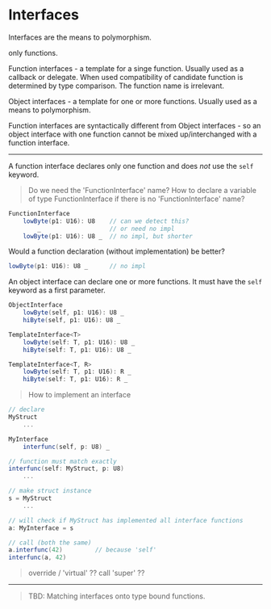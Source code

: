 # Interfaces

Interfaces are the means to polymorphism.

only functions.

Function interfaces - a template for a singe function. Usually used as a callback or delegate. When used compatibility of candidate function is determined by type comparison. The function name is irrelevant.

Object interfaces - a template for one or more functions. Usually used as a means to polymorphism.

Function interfaces are syntactically different from Object interfaces - so an object interface with one function cannot be mixed up/interchanged with a function interface.

---

A function interface declares only one function and does _not_ use the `self` keyword.

> Do we need the 'FunctionInterface' name? How to declare a variable of type FunctionInterface if there is no 'FunctionInterface' name?

```C#
FunctionInterface
    lowByte(p1: U16): U8    // can we detect this?
        _                   // or need no impl
    lowByte(p1: U16): U8 _  // no impl, but shorter
```

Would a function declaration (without implementation) be better?

```C#
lowByte(p1: U16): U8 _      // no impl
```

An object interface can declare one or more functions. It must have the `self` keyword as a first parameter.

```C#
ObjectInterface
    lowByte(self, p1: U16): U8 _
    hiByte(self, p1: U16): U8 _
```

```C#
TemplateInterface<T>
    lowByte(self: T, p1: U16): U8 _
    hiByte(self: T, p1: U16): U8 _

TemplateInterface<T, R>
    lowByte(self: T, p1: U16): R _
    hiByte(self: T, p1: U16): R _
```

> How to implement an interface

```C#
// declare
MyStruct
    ...

MyInterface
    interfunc(self, p: U8) _

// function must match exactly
interfunc(self: MyStruct, p: U8)
    ...

// make struct instance
s = MyStruct
    ...

// will check if MyStruct has implemented all interface functions
a: MyInterface = s

// call (both the same)
a.interfunc(42)         // because 'self'
interfunc(a, 42)
```

> override / 'virtual' ?? call 'super' ??

---

> TBD: Matching interfaces onto type bound functions.
